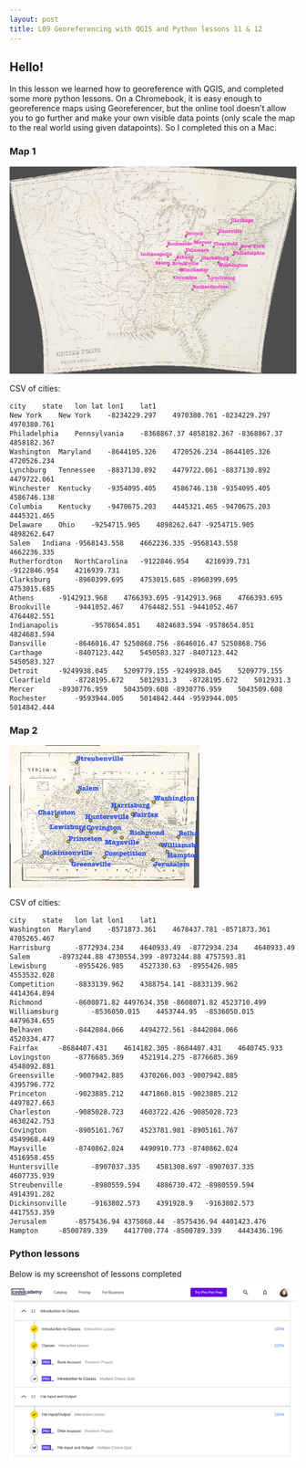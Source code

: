 ```yaml
---
layout: post
title: L09 Georeferencing with QGIS and Python lessons 11 & 12
---
```


## Hello!

In this lesson we learned how to georeference with QGIS, and completed some more python lessons. On a Chromebook, it is easy enough to georeference maps using Georeferencer, but the online tool doesn't allow you to go further and make your own visible data points (only scale the map to the real world using given datapoints). So I completed this on a Mac.

### Map 1
![](https://raw.githubusercontent.com/aliavahed/aliavahed.github.io/master/img/map2.png)

CSV of cities:
```
city	state	lon	lat	lon1	lat1
New York	New York	-8234229.297	4970380.761	-8234229.297	4970380.761
Philadelphia	Pennsylvania	-8368867.37	4858182.367	-8368867.37	4858182.367
Washington	Maryland	-8644105.326	4720526.234	-8644105.326	4720526.234
Lynchburg	Tennessee	-8837130.892	4479722.061	-8837130.892	4479722.061
Winchester	Kentucky	-9354095.405	4586746.138	-9354095.405	4586746.138
Columbia	Kentucky	-9470675.203	4445321.465	-9470675.203	4445321.465
Delaware	Ohio	-9254715.905	4898262.647	-9254715.905	4898262.647
Salem	Indiana	-9568143.558	4662236.335	-9568143.558	4662236.335
Rutherfordton	NorthCarolina	-9122846.954	4216939.731	-9122846.954	4216939.731
Clarksburg		-8960399.695	4753015.685	-8960399.695	4753015.685
Athens		-9142913.968	4766393.695	-9142913.968	4766393.695
Brookville		-9441052.467	4764482.551	-9441052.467	4764482.551
Indianapolis		-9578654.851	4824683.594	-9578654.851	4824683.594
Dansville		-8646016.47	5250868.756	-8646016.47	5250868.756
Carthage		-8407123.442	5450583.327	-8407123.442	5450583.327
Detroit		-9249938.045	5209779.155	-9249938.045	5209779.155
Clearfield		-8728195.672	5012931.3	-8728195.672	5012931.3
Mercer		-8930776.959	5043509.608	-8930776.959	5043509.608
Rochester		-9593944.005	5014842.444	-9593944.005	5014842.444
```


### Map 2
![](https://raw.githubusercontent.com/aliavahed/aliavahed.github.io/master/img/vamap.png)

CSV of cities:
```
city	state	lon	lat	lon1	lat1
Washington	Maryland	-8571873.361	4678437.781	-8571873.361	4705265.467
Harrisburg		-8772934.234	4640933.49	-8772934.234	4640933.49
Salem		-8973244.88	4730554.399	-8973244.88	4757593.81
Lewisburg		-8955426.985	4527330.63	-8955426.985	4553532.028
Competition		-8833139.962	4388754.141	-8833139.962	4414364.894
Richmond		-8608071.82	4497634.358	-8608071.82	4523710.499
Williamsburg		-8536050.015	4453744.95	-8536050.015	4479634.655
Belhaven		-8442084.066	4494272.561	-8442084.066	4520334.477
Fairfax		-8684407.431	4614182.305	-8684407.431	4640745.933
Lovingston		-8776685.369	4521914.275	-8776685.369	4548092.881
Greensville		-9007942.885	4370266.003	-9007942.885	4395796.772
Princeton		-9023885.212	4471860.815	-9023885.212	4497827.663
Charleston		-9085028.723	4603722.426	-9085028.723	4630242.753
Covington		-8905161.767	4523781.981	-8905161.767	4549968.449
Maysville		-8740862.024	4490910.773	-8740862.024	4516958.455
Huntersville		-8907037.335	4581308.697	-8907037.335	4607735.939
Streubenville		-8980559.594	4886730.472	-8980559.594	4914391.282
Dickinsonville		-9163802.573	4391928.9	-9163802.573	4417553.359
Jerusalem		-8575436.94	4375868.44	-8575436.94	4401423.476
Hampton		-8500789.339	4417700.774	-8500789.339	4443436.196
```


### Python lessons

Below is my screenshot of lessons completed
 
![](https://raw.githubusercontent.com/aliavahed/aliavahed.github.io/master/img/python1112.png)
